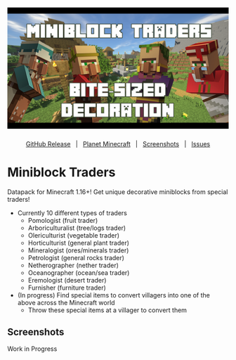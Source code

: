 <h1 id="topBanner"align="center">
  <img src=".github\resources\GitHubMiniblockTradersBanner.png" alt="Miniblock Traders banner" />
</h1>

<div align="center">

[GitHub Release][release]&nbsp;&nbsp;&nbsp;|&nbsp;&nbsp;&nbsp;[Planet Minecraft][planetminecraft]&nbsp;&nbsp;&nbsp;|&nbsp;&nbsp;&nbsp;[Screenshots](#screenshots)&nbsp;&nbsp;&nbsp;|&nbsp;&nbsp;&nbsp;[Issues][issues]

</div>
<h1>Miniblock Traders</h1>
Datapack for Minecraft 1.16+! Get unique decorative miniblocks from special traders!<br>

- Currently 10 different types of traders
    - Pomologist (fruit trader)
    - Arboriculturalist (tree/logs trader)
    - Olericulturist (vegetable trader)
    - Horticulturist (general plant trader)
    - Mineralogist (ores/minerals trader)
    - Petrologist (general rocks trader)
    - Netherographer (nether trader)
    - Oceanographer (ocean/sea trader)
    - Eremologist (desert trader)
    - Furnisher (furniture trader)
- (In progress) Find special items to convert villagers into one of the above across the Minecraft world
    - Throw these special items at a villager to convert them

<h2 id="screenshots">Screenshots</h2>

Work in Progress

[release]:https://github.com/maxheyn/miniblock_traders/releases/latest "Latest Release (external link)"
[issues]:https://github.com/maxheyn/miniblock_traders/issues "Issues (external link)"
[planetminecraft]: https://www.planetminecraft.com/data-pack/miniblock_traders/ "Planet Minecraft Webpage (external link)"